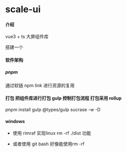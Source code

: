 <!--
 * @Author: liszter <liszter@qq.com>
 * @Date: 2022-11-26 17:41:45
 * @LastEditTime: 2022-11-27 22:36:48
 * @LastEditors: lishutao
 * @Description: 暂无
 * @FilePath: \scale-ui\README.md
-->
# scale-ui

#### 介绍
vue3 + ts 大屏组件库

搭建一个 

#### 软件架构

##### pnpm
  通过软链 npm link 进行资源的复用

  #### 打包 把组件库进行打包 gulp 控制打包流程   打包采用 rollup
   pnpm install gulp @types/gulp sucrase -w -D


#### windows 
 - 使用 rimraf 实现linux rm -rf ./dist 功能

 - 或者使用 git bash 好像能使用rm -rf